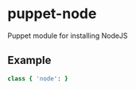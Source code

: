 puppet-node
================

Puppet module for installing NodeJS

Example
-------
```ruby
class { 'node': }
```
